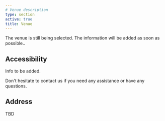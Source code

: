 ```yaml
---
# Venue description
type: section
active: true
title: Venue
---
```



The venue is still being selected. The information will be added as soon as possible..

## Accessibility

Info to be added.

Don't hesitate to contact us if you need any assistance or have any questions.

<!-- <img src="static/img/turin.jpg" alt="venue" width=360px style="float: right;"> -->

## Address

TBD

[<i class="fa-solid fa-map-location-dot" style="font-size:48px;"></i>]()
